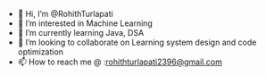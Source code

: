 - 👋 Hi, I’m @RohithTurlapati
- 👀 I’m interested in Machine Learning
- 🌱 I’m currently learning Java, DSA
- 💞️ I’m looking to collaborate on Learning system design and code optimization
- 📫 How to reach me @ :rohithturlapati2396@gmail.com

<!---
RohithTurlapati/RohithTurlapati is a ✨ special ✨ repository because its `README.md` (this file) appears on your GitHub profile.
You can click the Preview link to take a look at your changes.
--->
